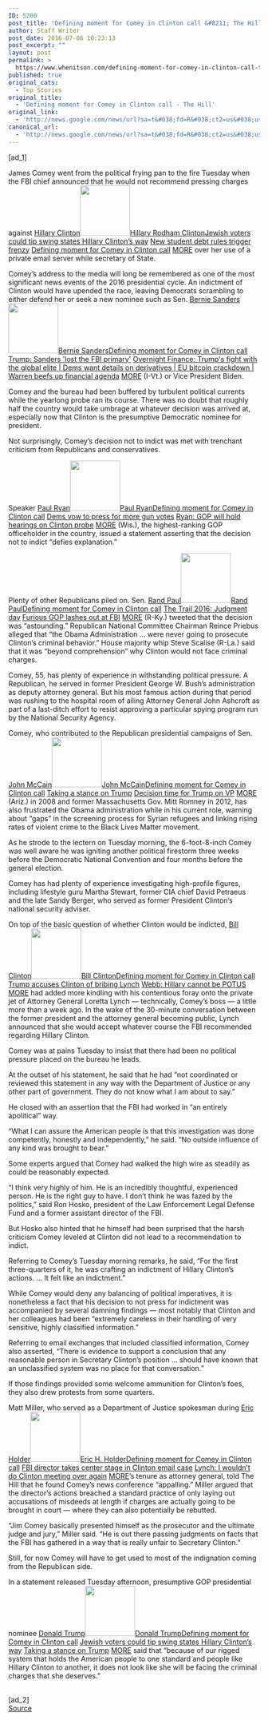 ```yaml
---
ID: 5200
post_title: 'Defining moment for Comey in Clinton call &#8211; The Hill'
author: Staff Writer
post_date: 2016-07-06 10:23:13
post_excerpt: ""
layout: post
permalink: >
  https://www.whenitson.com/defining-moment-for-comey-in-clinton-call-the-hill/
published: true
original_cats:
  - Top Stories
original_title:
  - 'Defining moment for Comey in Clinton call - The Hill'
original_link:
  - 'http://news.google.com/news/url?sa=t&#038;fd=R&#038;ct2=us&#038;usg=AFQjCNGCKKbroFF9sRYNAHm3JVXggAsoDg&#038;clid=c3a7d30bb8a4878e06b80cf16b898331&#038;cid=52779149960186&#038;ei=BNx8V8CuL8GrhAHi4py4CQ&#038;url=http://thehill.com/policy/national-security/286598-defining-moment-for-comey-in-clinton-call'
canonical_url:
  - 'http://news.google.com/news/url?sa=t&#038;fd=R&#038;ct2=us&#038;usg=AFQjCNGCKKbroFF9sRYNAHm3JVXggAsoDg&#038;clid=c3a7d30bb8a4878e06b80cf16b898331&#038;cid=52779149960186&#038;ei=BNx8V8CuL8GrhAHi4py4CQ&#038;url=http://thehill.com/policy/national-security/286598-defining-moment-for-comey-in-clinton-call'
---
```

 [ad_1]
<br><div property="content:encoded" readability="122.12785629375"><p>James Comey went from the political frying pan to the fire Tuesday when the FBI chief announced that he would not recommend pressing charges against <span class="rollover-people"><a class="rollover-people-link" data-nid="188224" href="http://thehill.com/people/hillary-clinton">Hillary Clinton</a><span class="rollover-people-block" id="rollover-people-188224"><span class="rollover-block"><span><img typeof="foaf:Image" src="http://www.whenitson.com/wp-content/uploads/2016/02/1456280764_807_President039s-last-ditch-Gitmo-plan-falls-flat-The-Hill.jpg" width="100" height="100" alt=""/><a class="name" href="http://thehill.com/people/hillary-clinton">Hillary Rodham Clinton</a><a class="people-articles" href="http://thehill.com/homenews/campaign/286583-jewish-voters-could-tip-swing-states-hillary-clintons-way">Jewish voters could tip swing states Hillary Clinton’s way</a> <a class="people-articles" href="http://thehill.com/business-a-lobbying/business-a-lobbying/286585-new-student-debt-rules-trigger-frenzy">New student debt rules trigger frenzy</a> <a class="people-articles" href="http://thehill.com/policy/national-security/286598-defining-moment-for-comey-in-clinton-call">Defining moment for Comey in Clinton call</a> <a class="more" href="http://thehill.com/people/hillary-clinton">MORE<span/></a></span></span></span></span> over her use of a private email server while secretary of State.</p><p>Comey’s address to the media will long be remembered as one of the most significant news events of the 2016 presidential cycle. An indictment of Clinton would have upended the race, leaving Democrats scrambling to either defend her or seek a new nominee such as Sen. <span class="rollover-people"><a class="rollover-people-link" data-nid="188217" href="http://thehill.com/people/bernie-sanders">Bernie Sanders</a><span class="rollover-people-block" id="rollover-people-188217"><span class="rollover-block"><span><img typeof="foaf:Image" src="http://www.whenitson.com/wp-content/uploads/2016/02/1456280764_588_President039s-last-ditch-Gitmo-plan-falls-flat-The-Hill.jpg" width="100" height="100" alt=""/><a class="name" href="http://thehill.com/people/bernie-sanders">Bernie Sanders</a><a class="people-articles" href="http://thehill.com/policy/national-security/286598-defining-moment-for-comey-in-clinton-call">Defining moment for Comey in Clinton call</a> <a class="people-articles" href="http://thehill.com/blogs/ballot-box/presidential-races/286597-trump-sanders-lost-the-fbi-primary">Trump: Sanders 'lost the FBI primary'</a> <a class="people-articles" href="http://thehill.com/policy/finance/overnights/286594-overnight-finance-trumps-fight-with-the-global-elite-dems-want">Overnight Finance: Trump's fight with the global elite | Dems want details on derivatives | EU bitcoin crackdown | Warren beefs up financial agenda</a> <a class="more" href="http://thehill.com/people/bernie-sanders">MORE<span/></a></span></span></span></span> (I-Vt.) or Vice President Biden.</p>Comey and the bureau had been buffered by turbulent political currents while the yearlong probe ran its course. There was no doubt that roughly half the country would take umbrage at whatever decision was arrived at, especially now that Clinton is the presumptive Democratic nominee for president.<p>Not surprisingly, Comey’s decision not to indict was met with trenchant criticism from Republicans and conservatives.</p><p>Speaker <span class="rollover-people"><a class="rollover-people-link" data-nid="188074" href="http://thehill.com/people/paul-ryan">Paul Ryan</a><span class="rollover-people-block" id="rollover-people-188074"><span class="rollover-block"><span><img typeof="foaf:Image" src="http://www.whenitson.com/wp-content/uploads/2016/07/Defining-moment-for-Comey-in-Clinton-call-The-Hill.jpg" width="100" height="100" alt=""/><a class="name" href="http://thehill.com/people/paul-ryan">Paul  Ryan</a><a class="people-articles" href="http://thehill.com/policy/national-security/286598-defining-moment-for-comey-in-clinton-call">Defining moment for Comey in Clinton call</a> <a class="people-articles" href="http://thehill.com/homenews/house/286610-dems-vow-to-press-for-more-gun-votes">Dems vow to press for more gun votes</a> <a class="people-articles" href="http://thehill.com/blogs/blog-briefing-room/news/286608-ryan-gop-will-hold-hearings-on-clinton-probe">Ryan: GOP will hold hearings on Clinton probe</a> <a class="more" href="http://thehill.com/people/paul-ryan">MORE<span/></a></span></span></span></span> (Wis.), the highest-ranking GOP officeholder in the country, issued a statement asserting that the decision not to indict “defies explanation.”</p><p>Plenty of other Republicans piled on. Sen. <span class="rollover-people"><a class="rollover-people-link" data-nid="188293" href="http://thehill.com/people/rand-paul">Rand Paul</a><span class="rollover-people-block" id="rollover-people-188293"><span class="rollover-block"><span><img typeof="foaf:Image" src="http://www.whenitson.com/wp-content/uploads/2016/07/1467800592_325_Defining-moment-for-Comey-in-Clinton-call-The-Hill.jpg" width="100" height="100" alt=""/><a class="name" href="http://thehill.com/people/rand-paul">Rand Paul</a><a class="people-articles" href="http://thehill.com/policy/national-security/286598-defining-moment-for-comey-in-clinton-call">Defining moment for Comey in Clinton call</a> <a class="people-articles" href="http://thehill.com/blogs/ballot-box/286572-the-trail-2016-judgment-day">The Trail 2016: Judgment day</a> <a class="people-articles" href="http://thehill.com/homenews/administration/286566-furious-gop-lashes-out-at-fbi">Furious GOP lashes out at FBI</a> <a class="more" href="http://thehill.com/people/rand-paul">MORE<span/></a></span></span></span></span> (R-Ky.) tweeted that the decision was “astounding.” Republican National Committee Chairman Reince Priebus alleged that “the Obama Administration … were never going to prosecute Clinton’s criminal behavior.” House majority whip Steve Scalise (R-La.) said that it was “beyond comprehension” why Clinton would not face criminal charges.</p><p>Comey, 55, has plenty of experience in withstanding political pressure. A Republican, he served in former President George W. Bush’s administration as deputy attorney general. But his most famous action during that period was rushing to the hospital room of ailing Attorney General John Ashcroft as part of a last-ditch effort to resist approving a particular spying program run by the National Security Agency.</p><p>Comey, who contributed to the Republican presidential campaigns of Sen. <span class="rollover-people"><a class="rollover-people-link" data-nid="188278" href="http://thehill.com/people/john-mccain">John McCain</a><span class="rollover-people-block" id="rollover-people-188278"><span class="rollover-block"><span><img typeof="foaf:Image" src="http://www.whenitson.com/wp-content/uploads/2016/02/1456280764_238_President039s-last-ditch-Gitmo-plan-falls-flat-The-Hill.jpg" width="100" height="100" alt=""/><a class="name" href="http://thehill.com/people/john-mccain">John McCain</a><a class="people-articles" href="http://thehill.com/policy/national-security/286598-defining-moment-for-comey-in-clinton-call">Defining moment for Comey in Clinton call</a> <a class="people-articles" href="http://thehill.com/homenews/campaign/286581-taking-a-stance-on-trump">Taking a stance on Trump</a> <a class="people-articles" href="http://thehill.com/homenews/campaign/286286-decision-time-for-trump-on-vp">Decision time for Trump on VP</a> <a class="more" href="http://thehill.com/people/john-mccain">MORE<span/></a></span></span></span></span> (Ariz.) in 2008 and former Massachusetts Gov. Mitt Romney in 2012, has also frustrated the Obama administration while in his current role, warning about “gaps” in the screening process for Syrian refugees and linking rising rates of violent crime to the Black Lives Matter movement.</p><p>As he strode to the lectern on Tuesday morning, the 6-foot-8-inch Comey was well aware he was igniting another political firestorm three weeks before the Democratic National Convention and four months before the general election.</p><p>Comey has had plenty of experience investigating high-profile figures, including lifestyle guru Martha Stewart, former CIA chief David Petraeus and the late Sandy Berger, who served as former President Clinton’s national security adviser.</p><p>On top of the basic question of whether Clinton would be indicted, <span class="rollover-people"><a class="rollover-people-link" data-nid="188333" href="http://thehill.com/people/bill-clinton">Bill Clinton</a><span class="rollover-people-block" id="rollover-people-188333"><span class="rollover-block"><span><img typeof="foaf:Image" src="http://www.whenitson.com/wp-content/uploads/2016/05/1463484341_477_Hillary039s-unlikely-ally-in-2016-The-media-The-Hill.jpg" width="100" height="100" alt=""/><a class="name" href="http://thehill.com/people/bill-clinton">Bill Clinton</a><a class="people-articles" href="http://thehill.com/policy/national-security/286598-defining-moment-for-comey-in-clinton-call">Defining moment for Comey in Clinton call</a> <a class="people-articles" href="http://thehill.com/blogs/ballot-box/presidential-races/286600-trump-accuses-clinton-of-bribing-lynch">Trump accuses Clinton of bribing Lynch</a> <a class="people-articles" href="http://thehill.com/opinion/david-webb/286580-webb-hillary-cannot-be-potus">Webb: Hillary cannot be POTUS</a> <a class="more" href="http://thehill.com/people/bill-clinton">MORE<span/></a></span></span></span></span> had added more kindling with his contentious foray onto the private jet of Attorney General Loretta Lynch — technically, Comey’s boss — a little more than a week ago. In the wake of the 30-minute conversation between the former president and the attorney general becoming public, Lynch announced that she would accept whatever course the FBI recommended regarding Hillary Clinton.</p><p>Comey was at pains Tuesday to insist that there had been no political pressure placed on the bureau he leads.</p><p>At the outset of his statement, he said that he had “not coordinated or reviewed this statement in any way with the Department of Justice or any other part of government. They do not know what I am about to say.”</p><p>He closed with an assertion that the FBI had worked in “an entirely apolitical” way. </p><p>“What I can assure the American people is that this investigation was done competently, honestly and independently,” he said. “No outside influence of any kind was brought to bear.”</p><p>Some experts argued that Comey had walked the high wire as steadily as could be reasonably expected.</p><p>“I think very highly of him. He is an incredibly thoughtful, experienced person. He is the right guy to have. I don’t think he was fazed by the politics,” said Ron Hosko, president of the Law Enforcement Legal Defense Fund and a former assistant director of the FBI.</p><p>But Hosko also hinted that he himself had been surprised that the harsh criticism Comey leveled at Clinton did not lead to a recommendation to indict.</p><p>Referring to Comey’s Tuesday morning remarks, he said, “For the first three-quarters of it, he was crafting an indictment of Hillary Clinton’s actions. … It felt like an indictment.”</p><p>While Comey would deny any balancing of political imperatives, it is nonetheless a fact that his decision to not press for indictment was accompanied by several damning findings — most notably that Clinton and her colleagues had been “extremely careless in their handling of very sensitive, highly classified information.”</p><p>Referring to email exchanges that included classified information, Comey also asserted, “There is evidence to support a conclusion that any reasonable person in Secretary Clinton’s position … should have known that an unclassified system was no place for that conversation.”</p><p>If those findings provided some welcome ammunition for Clinton’s foes, they also drew protests from some quarters.</p><p>Matt Miller, who served as a Department of Justice spokesman during <span class="rollover-people"><a class="rollover-people-link" data-nid="188153" href="http://thehill.com/people/eric-holder">Eric Holder</a><span class="rollover-people-block" id="rollover-people-188153"><span class="rollover-block"><span><img typeof="foaf:Image" src="http://www.whenitson.com/wp-content/uploads/2016/07/1467800592_259_Defining-moment-for-Comey-in-Clinton-call-The-Hill.jpg" width="100" height="100" alt=""/><a class="name" href="http://thehill.com/people/eric-holder">Eric H. Holder</a><a class="people-articles" href="http://thehill.com/policy/national-security/286598-defining-moment-for-comey-in-clinton-call">Defining moment for Comey in Clinton call</a> <a class="people-articles" href="http://thehill.com/policy/national-security/286349-fbi-director-takes-center-stage-in-clinton-email-case">FBI director takes center stage in Clinton email case</a> <a class="people-articles" href="http://thehill.com/policy/national-security/286268-lynch-i-wouldnt-do-clinton-meeting-over-again">Lynch: I wouldn’t do Clinton meeting over again</a> <a class="more" href="http://thehill.com/people/eric-holder">MORE<span/></a></span></span></span></span>’s tenure as attorney general, told The Hill that he found Comey’s news conference “appalling.” Miller argued that the director’s actions breached a standard practice of only laying out accusations of misdeeds at length if charges are actually going to be brought in court — where they can also potentially be rebutted.</p><p>“Jim Comey basically presented himself as the prosecutor and the ultimate judge and jury,” Miller said. “He is out there passing judgments on facts that the FBI has gathered in a way that is really unfair to Secretary Clinton.”</p><p>Still, for now Comey will have to get used to most of the indignation coming from the Republican side.</p><p>In a statement released Tuesday afternoon, presumptive GOP presidential nominee <span class="rollover-people"><a class="rollover-people-link" data-nid="261287" href="http://thehill.com/people/donald-trump">Donald Trump</a><span class="rollover-people-block" id="rollover-people-261287"><span class="rollover-block"><span><img typeof="foaf:Image" src="http://www.whenitson.com/wp-content/uploads/2016/05/Hillary039s-unlikely-ally-in-2016-The-media-The-Hill.jpg" width="100" height="100" alt=""/><a class="name" href="http://thehill.com/people/donald-trump">Donald Trump</a><a class="people-articles" href="http://thehill.com/policy/national-security/286598-defining-moment-for-comey-in-clinton-call">Defining moment for Comey in Clinton call</a> <a class="people-articles" href="http://thehill.com/homenews/campaign/286583-jewish-voters-could-tip-swing-states-hillary-clintons-way">Jewish voters could tip swing states Hillary Clinton’s way</a> <a class="people-articles" href="http://thehill.com/homenews/campaign/286581-taking-a-stance-on-trump">Taking a stance on Trump</a> <a class="more" href="http://thehill.com/people/donald-trump">MORE<span/></a></span></span></span></span> said that “because of our rigged system that holds the American people to one standard and people like Hillary Clinton to another, it does not look like she will be facing the criminal charges that she deserves.”</p></div>
<br>[ad_2]
<br><a href="http://news.google.com/news/url?sa=t&#038;fd=R&#038;ct2=us&#038;usg=AFQjCNGCKKbroFF9sRYNAHm3JVXggAsoDg&#038;clid=c3a7d30bb8a4878e06b80cf16b898331&#038;cid=52779149960186&#038;ei=BNx8V8CuL8GrhAHi4py4CQ&#038;url=http://thehill.com/policy/national-security/286598-defining-moment-for-comey-in-clinton-call">Source </a>
